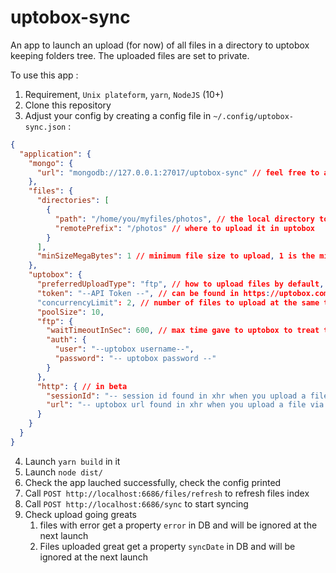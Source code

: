 # uptobox-sync

An app to launch an upload (for now) of all files in a directory to uptobox keeping folders tree.
The uploaded files are set to private.

To use this app :

1. Requirement, `Unix plateform`, `yarn`, `NodeJS` (10+)
2. Clone this repository
3. Adjust your config by creating a config file in `~/.config/uptobox-sync.json` :
```json
{
  "application": {
    "mongo": {
      "url": "mongodb://127.0.0.1:27017/uptobox-sync" // feel free to add auth or other host here
    },
    "files": {
      "directories": [
        {
          "path": "/home/you/myfiles/photos", // the local directory to upload
          "remotePrefix": "/photos" // where to upload it in uptobox
        }
      ],
      "minSizeMegaBytes": 1 // minimum file size to upload, 1 is the minimum for ftp
    },
    "uptobox": {
      "preferredUploadType": "ftp", // how to upload files by default, ftp or http
      "token": "--API Token --", // can be found in https://uptobox.com/my_account
      "concurrencyLimit": 2, // number of files to upload at the same time
      "poolSize": 10,
      "ftp": {
        "waitTimeoutInSec": 600, // max time gave to uptobox to treat the uploaded ftp file
        "auth": {
          "user": "--uptobox username--",
          "password": "-- uptobox password --"
        }
      },
      "http": { // in beta
        "sessionId": "-- session id found in xhr when you upload a file via web site --",
        "url": "-- uptobox url found in xhr when you upload a file via web site --"
      }
    }
  }
}
```
4. Launch `yarn build` in it
5. Launch `node dist/`
6. Check the app lauched successfully, check the config printed
7. Call `POST http://localhost:6686/files/refresh` to refresh files index
8. Call `POST http://localhost:6686/sync` to start syncing
9. Check upload going greats
    1. files with error get a property `error` in DB and will be ignored at the next launch
    2. Files uploaded great get a property `syncDate` in DB and will be ignored at the next launch

